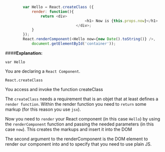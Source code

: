 ```javascript
		var Hello = React.createClass ({
			render: function(){
				return <div>
									<h1> Now is {this.props.now}</h1>
								</div>;
			}
		});
		React.renderComponent(<Hello now={new Date().toString()} />,
			document.getElementById('container'));

```

####**Explanation:**

```
var Hello
```

You are declaring a ```React Component```.

```
React.createClass
```
You access and invoke the function createClass

The ```createClass``` needs a requirement that is an objet that at least defines a ```render function```.
Within the render function you need to ```return``` some markup (for this reason you use ```jsx```).

Now you need to ```render``` your React component (in this case ```Hello```) by using the ```renderComponent```
function and passing the needed parameters (in this case ```now```).
This creates the markups and insert it into the DOM

The second argument to the renderComponent is the DOM element to render our component into and to specify that you need to use plain JS.